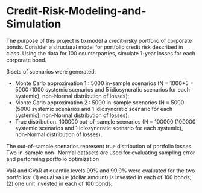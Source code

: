 # Credit-Risk-Modeling-and-Simulation
The purpose of this project is to model a credit-risky portfolio of corporate bonds. Consider a 
structural model for portfolio credit risk described in class. Using the data for 100 counterparties,
simulate 1-year losses for each corporate bond. 

3 sets of scenarios were generated:
- Monte Carlo approximation 1 : 5000 in-sample scenarios (N = 1000*5 = 5000 (1000 systemic
scenarios and 5 idiosyncratic scenarios for each systemic), non-Normal distribution of losses);
- Monte Carlo approximation 2 : 5000 in-sample scenarios (N = 5000 (5000 systemic scenarios
and 1 idiosyncratic scenario for each systemic), non-Normal distribution of losses);
- True distribution: 100000 out-of-sample scenarios (N = 100000 (100000 systemic scenarios
and 1 idiosyncratic scenario for each systemic), non-Normal distribution of losses).

The out-of-sample scenarios represent true distribution of portfolio losses. Two in-sample non-
Normal datasets are used for evaluating sampling error and performing portfolio optimization

VaR and CVaR at quantile levels 99% and 99.9% were evaluated for the two portfolios:
(1) equal value (dollar amount) is invested in each of 100 bonds;
(2) one unit invested in each of 100 bonds;
